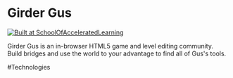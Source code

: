 # Girder Gus

[![Built at SchoolOfAcceleratedLearning](https://img.shields.io/badge/Built%20at-SchoolOfAcceleratedLearning-red.svg?style=round-square)](https://schoolofacceleratedlearning.com/)

Girder Gus is an in-browser HTML5 game and level editing community. Build bridges and use the world to your advantage to find all of Gus's tools.

#Technologies
